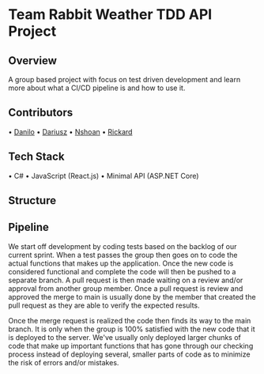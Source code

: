 # Team Rabbit Weather TDD API Project

## Overview
A group based project with focus on test driven development and learn more about what a CI/CD pipeline is and how to use it.

## Contributors
• [Danilo](https://github.com/Danilo-Acosta5389)
• [Dariusz](https://github.com/T140K)
• [Nshoan](https://github.com/ChasAcademy-Nshoan-Abdlwafa)
• [Rickard](https://github.com/rieerep)

## Tech Stack
• C#
• JavaScript (React.js)
• Minimal API (ASP.NET Core)

## Structure


## Pipeline
We start off development by coding tests based on the backlog of our current sprint. When a test passes the group then goes on to code the actual functions that makes up the application. Once the new code is considered functional and complete the code will then be pushed to a separate branch. A pull request is then made waiting on a review and/or approval from another group member. Once a pull request is review and approved the merge to main is usually done by the member that created the pull request as they are able to verify the expected results.

Once the merge request is realized the code then finds its way to the main branch. It is only when the group is 100% satisfied with the new code that it is deployed to the server. We've usually only deployed larger chunks of code that make up important functions that has gone through our checking process instead of deploying several, smaller parts of code as to minimize the risk of errors and/or mistakes.
